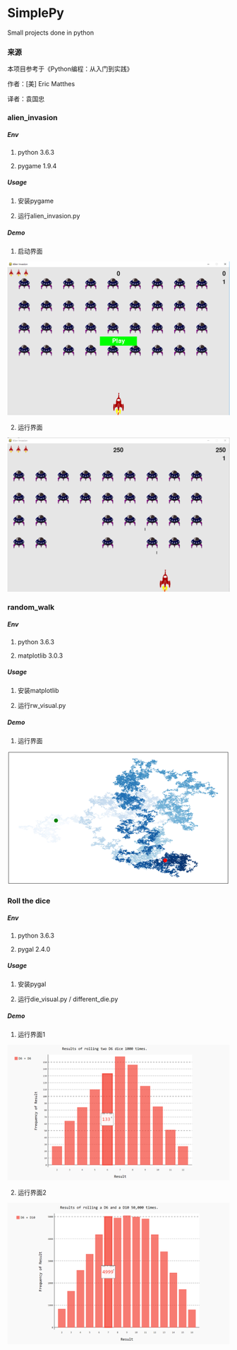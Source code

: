 # SimplePy
Small projects done in python

### 来源
本项目参考于《Python编程：从入门到实践》

作者：[美] Eric Matthes

译者：袁国忠

### alien_invasion
##### Env
1. python 3.6.3

2. pygame 1.9.4

##### Usage
1. 安装pygame

2. 运行alien_invasion.py

##### Demo
1. 启动界面

![image](https://github.com/eussi/SimplePy/blob/master/images/alien_invasion/invasion_demo_1.png)

2. 运行界面

![image](https://github.com/eussi/SimplePy/blob/master/images/alien_invasion/invasion_demo_2.png)

### random_walk
##### Env
1. python 3.6.3

2. matplotlib 3.0.3

##### Usage
1. 安装matplotlib

2. 运行rw_visual.py

##### Demo
1. 运行界面

![image](https://github.com/eussi/SimplePy/blob/master/images/random_walk/random_walk.png)

### Roll the dice
##### Env
1. python 3.6.3

2. pygal 2.4.0

##### Usage
1. 安装pygal

2. 运行die_visual.py / different_die.py

##### Demo
1. 运行界面1

![image](https://github.com/eussi/SimplePy/blob/master/images/die_visual/die_visual.png)

2. 运行界面2

![image](https://github.com/eussi/SimplePy/blob/master/images/die_visual/different_die.png)

